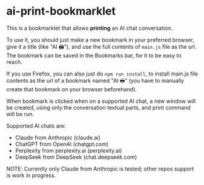 # ai-print-bookmarklet

This is a bookmarklet that allows <b>printing</b> an AI chat conversation.

To use it, you should just make a new bookmark in your preferred browser, give it a title (like "AI 🖨"), and use the full contents of `main.js` file as the url. The bookmark can be saved in the Bookmarks bar, for it to be easy to reach.

If you use Firefox, you can also just do `npm run install`, to install main.js file contents as the url of a bookmark named "AI 🖶" (you have to manually create that bookmark on your browser beforehand).

When bookmark is clicked when on a supported AI chat, a new window will be created, using only the conversation textual parts, and print command will be run.

Supported AI chats are:
 - Claude from Anthropic (claude.ai)
 - ChatGPT from OpenAI (chatgpt.com)
 - Perplexity from perplexity.ai (perplexity.ai)
 - DeepSeek from DeepSeek (chat.deepseek.com)

NOTE: Currently only Claude from Anthropic is tested; other repos support is work in progress.